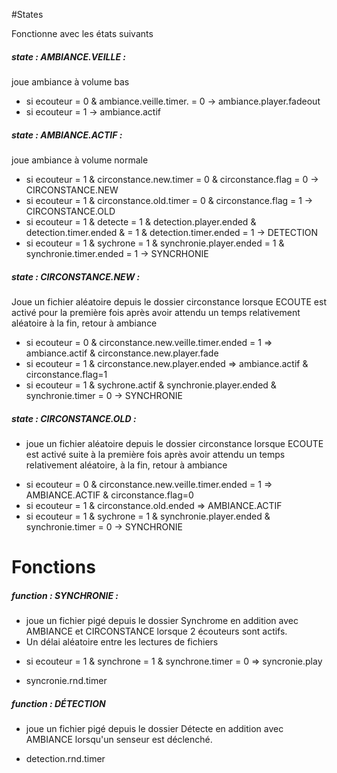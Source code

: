 #States

Fonctionne avec les états suivants

##### state : AMBIANCE.VEILLE :
joue ambiance à volume bas
* si ecouteur = 0 & ambiance.veille.timer. = 0 -> ambiance.player.fadeout
* si ecouteur = 1 -> ambiance.actif  

##### state : AMBIANCE.ACTIF :
joue ambiance à volume normale

* si ecouteur = 1 & circonstance.new.timer = 0 & circonstance.flag = 0 -> CIRCONSTANCE.NEW
* si ecouteur = 1 & circonstance.old.timer = 0 & circonstance.flag = 1 -> CIRCONSTANCE.OLD
* si ecouteur = 1 & detecte = 1 & detection.player.ended & detection.timer.ended &  = 1 & detection.timer.ended = 1 -> DETECTION
* si ecouteur = 1 & sychrone = 1 & synchronie.player.ended = 1 & synchronie.timer.ended = 1 -> SYNCRHONIE


##### state : CIRCONSTANCE.NEW :
Joue un fichier aléatoire depuis le dossier circonstance lorsque ECOUTE  est activé pour la première fois après avoir attendu un  temps relativement aléatoire à la fin,  retour à ambiance

* si ecouteur = 0 & circonstance.new.veille.timer.ended = 1 => ambiance.actif & circonstance.new.player.fade
* si ecouteur = 1 & circonstance.new.player.ended => ambiance.actif & circonstance.flag=1
* si ecouteur = 1 & sychrone.actif & synchronie.player.ended & synchronie.timer = 0 -> SYNCHRONIE



##### state : CIRCONSTANCE.OLD :
- joue un fichier aléatoire depuis le dossier circonstance lorsque ECOUTE est activé suite à la première fois après avoir attendu un  temps relativement aléatoire, à la fin,  retour à ambiance


* si ecouteur = 0 & circonstance.new.veille.timer.ended = 1 => AMBIANCE.ACTIF & circonstance.flag=0
* si ecouteur = 1 & circonstance.old.ended => AMBIANCE.ACTIF
* si ecouteur = 1 & sychrone = 1 & synchronie.player.ended  & synchronie.timer = 0 -> SYNCHRONIE



# Fonctions


##### function : SYNCHRONIE :
- joue un fichier pigé depuis le dossier Synchrome en addition avec AMBIANCE et CIRCONSTANCE lorsque 2 écouteurs sont actifs.
- Un délai aléatoire  entre les lectures de fichiers

* si ecouteur = 1 & synchrone = 1 & synchrone.timer = 0 => syncronie.play

* syncronie.rnd.timer



##### function : DÉTECTION
- joue un fichier pigé depuis le dossier Détecte en addition avec AMBIANCE lorsqu'un senseur est déclenché.
* detection.rnd.timer
